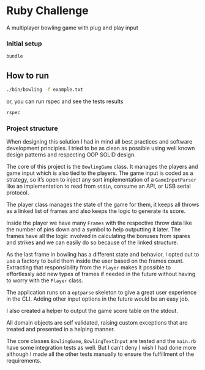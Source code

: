 # Ruby Challenge

A multiplayer bowling game with plug and play input

### Initial setup
```bash
bundle
```

## How to run
```bash
./bin/bowling -f example.txt
```
or, you can run rspec and see the tests results
```bash
rspec
```

### Project structure
When designing this solution I had in mind all best practices and software development principles. I tried to be as clean as possible using well known design patterns and respecting OOP SOLID design.

The core of this project is the `BowlingGame` class. It manages the players and game input which is also tied to the players. The game input is coded as a strategy, so it’s open to inject any sort implementation of a `GameInputParser` like an implementation to read from `stdin`, consume an API, or USB serial protocol.

The player class manages the state of the game for them, it keeps all throws as a linked list of frames and also keeps the logic to generate its score.

Inside the player we have many `Frames` with the respective throw data like the number of pins down and a symbol to help outputting it later. The frames have all the logic involved in calculating the bonuses from spares and strikes and we can easily do so because of the linked structure.

As the last frame in bowling has a different state and behavior, I opted out to use a factory to build them inside the user based on the frames count. Extracting that responsibility from the `Player` makes it possible to effortlessly add new types of frames if needed in the future without having to worry with the `Player` class.

The application runs on a `optparse` skeleton to give a great user experience in the CLI. Adding other input options in the future would be an easy job.

I also created a helper to output the game score table on the stdout.

All domain objects are self validated, raising custom exceptions that are treated and presented in a helping manner.

The core classes `BowlingGame`, `BowlingTextInput` are tested and the `main.rb` have some integration tests as well. But I can’t deny I wish I had done more although I made all the other tests manually to ensure the fulfillment of the requirements.
